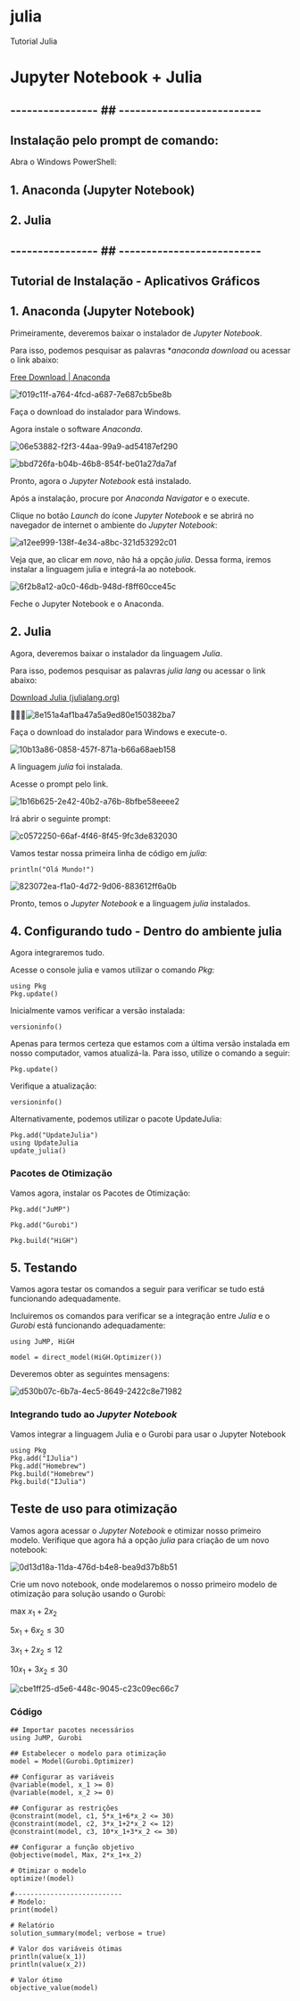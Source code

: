 # julia
Tutorial Julia

# Jupyter Notebook + Julia

## ---------------- ## --------------------------
## Instalação pelo prompt de comando:

Abra o Windows PowerShell:




## 1. Anaconda (Jupyter Notebook)





## 2. Julia






## ---------------- ## --------------------------
## Tutorial de Instalação - Aplicativos Gráficos

## 1. Anaconda (Jupyter Notebook)

Primeiramente, deveremos baixar o instalador de *Jupyter Notebook*.

Para isso, podemos pesquisar as palavras **anaconda download* ou acessar o link abaixo:

[Free Download | Anaconda](https://www.anaconda.com/download)

![f019c11f-a764-4fcd-a687-7e687cb5be8b](
https://raw.githubusercontent.com/Daniel-C-Fernandes/Tutorial-Jupyter-Notebook-Julia-Gurobi/img/f019c11f-a764-4fcd-a687-7e687cb5be8b.png)


Faça o download do instalador para Windows.

Agora instale o software *Anaconda*.

![06e53882-f2f3-44aa-99a9-ad54187ef290](https://raw.githubusercontent.com/Daniel-C-Fernandes/Tutorial-Jupyter-Notebook-Julia-Gurobi/img/06e53882-f2f3-44aa-99a9-ad54187ef290.png)

![bbd726fa-b04b-46b8-854f-be01a27da7af](https://raw.githubusercontent.com/Daniel-C-Fernandes/Tutorial-Jupyter-Notebook-Julia-Gurobi/img/bbd726fa-b04b-46b8-854f-be01a27da7af.png)

Pronto, agora o *Jupyter Notebook* está instalado.

Após a instalação, procure por *Anaconda Navigator* e o execute.

Clique no botão *Launch* do ícone *Jupyter Notebook* e se abrirá no navegador de internet o ambiente do *Jupyter Notebook*:

![a12ee999-138f-4e34-a8bc-321d53292c01](https://raw.githubusercontent.com/Daniel-C-Fernandes/Tutorial-Jupyter-Notebook-Julia-Gurobi/img/a12ee999-138f-4e34-a8bc-321d53292c01.png)

Veja que, ao clicar em *novo*, não há a opção *julia*. Dessa forma, iremos instalar a linguagem julia e integrá-la ao notebook.

![6f2b8a12-a0c0-46db-948d-f8ff60cce45c](https://raw.githubusercontent.com/Daniel-C-Fernandes/Tutorial-Jupyter-Notebook-Julia-Gurobi/img/6f2b8a12-a0c0-46db-948d-f8ff60cce45c.png)

Feche o Jupyter Notebook e o Anaconda.

## 2. Julia

Agora, deveremos baixar o instalador da linguagem *Julia*.

Para isso, podemos pesquisar as palavras *julia lang* ou acessar o link abaixo:

[Download Julia (julialang.org)](https://julialang.org/downloads/)

![8e151a4af1ba47a5a9ed80e150382ba7](https://raw.githubusercontent.com/Daniel-C-Fernandes/Tutorial-Jupyter-Notebook-Julia-Gurobi/img/8e151a4a-f1ba-47a5-a9ed-80e150382ba7.png?msec=1692916450047)

Faça o download do instalador para Windows e execute-o.

![10b13a86-0858-457f-871a-b66a68aeb158](https://raw.githubusercontent.com/Daniel-C-Fernandes/Tutorial-Jupyter-Notebook-Julia-Gurobi/img/10b13a86-0858-457f-871a-b66a68aeb158.png)

A linguagem *julia* foi instalada.

Acesse o prompt pelo link.

![1b16b625-2e42-40b2-a76b-8bfbe58eeee2](https://raw.githubusercontent.com/Daniel-C-Fernandes/Tutorial-Jupyter-Notebook-Julia-Gurobi/img/1b16b625-2e42-40b2-a76b-8bfbe58eeee2.png)

Irá abrir o seguinte prompt:

![c0572250-66af-4f46-8f45-9fc3de832030](https://raw.githubusercontent.com/Daniel-C-Fernandes/Tutorial-Jupyter-Notebook-Julia-Gurobi/img/c0572250-66af-4f46-8f45-9fc3de832030.png)

Vamos testar nossa primeira linha de código em *julia*:

```
println("Olá Mundo!")
```

![823072ea-f1a0-4d72-9d06-883612ff6a0b](https://raw.githubusercontent.com/Daniel-C-Fernandes/Tutorial-Jupyter-Notebook-Julia-Gurobi/img/823072ea-f1a0-4d72-9d06-883612ff6a0b.png)

Pronto, temos o *Jupyter Notebook* e a linguagem *julia* instalados.

## 4. Configurando tudo - Dentro do ambiente julia

Agora integraremos tudo.

Acesse o console julia e vamos utilizar o comando *Pkg*:

```
using Pkg
Pkg.update()
```

Inicialmente vamos verificar a versão instalada:

```
versioninfo()
```

Apenas para termos certeza que estamos com a última versão instalada em nosso computador, vamos atualizá-la. Para isso, utilize o comando a seguir:

```
Pkg.update()
```
Verifique a atualização:

```
versioninfo()
```

Alternativamente, podemos utilizar o pacote UpdateJulia:

```
Pkg.add("UpdateJulia")
using UpdateJulia
update_julia()
```

### Pacotes de Otimização

Vamos agora, instalar os Pacotes de Otimização:

```
Pkg.add("JuMP")
```

```
Pkg.add("Gurobi")
```

```
Pkg.build("HiGH")
```

## 5. Testando

Vamos agora testar os comandos a seguir para verificar se tudo está funcionando adequadamente. 

Incluiremos os comandos para verificar se a integração entre *Julia* e o *Gurobi* está funcionando adequadamente:

```
using JuMP, HiGH
```

```
model = direct_model(HiGH.Optimizer())
```

Deveremos obter as seguintes mensagens:

![d530b07c-6b7a-4ec5-8649-2422c8e71982](https://raw.githubusercontent.com/Daniel-C-Fernandes/Tutorial-Jupyter-Notebook-Julia-Gurobi/img/d530b07c-6b7a-4ec5-8649-2422c8e71982.png)

### Integrando tudo ao *Jupyter Notebook*

Vamos integrar a linguagem Julia e o Gurobi para usar o Jupyter Notebook

```
using Pkg
Pkg.add("IJulia")
Pkg.add("Homebrew")
Pkg.build("Homebrew")
Pkg.build("IJulia")
```
## Teste de uso para otimização

Vamos agora acessar o *Jupyter Notebook* e otimizar nosso primeiro modelo. Verifique que agora há a opção *julia* para criação de um novo notebook:

![0d13d18a-11da-476d-b4e8-bea9d37b8b51](https://raw.githubusercontent.com/Daniel-C-Fernandes/Tutorial-Jupyter-Notebook-Julia-Gurobi/img/0d13d18a-11da-476d-b4e8-bea9d37b8b51.png)

Crie um novo notebook, onde modelaremos o nosso primeiro modelo de otimização para solução usando o Gurobi:



max $x_1+2x_2$

$5x_1+6x_2\leq 30$

$3x_1+2x_2\leq 12$

$10x_1+3x_2\leq 30$



![cbe1ff25-d5e6-448c-9045-c23c09ec66c7](https://raw.githubusercontent.com/Daniel-C-Fernandes/Tutorial-Jupyter-Notebook-Julia-Gurobi/img/cbe1ff25-d5e6-448c-9045-c23c09ec66c7.png)



### Código

```
## Importar pacotes necessários
using JuMP, Gurobi

## Estabelecer o modelo para otimização
model = Model(Gurobi.Optimizer)

## Configurar as variáveis
@variable(model, x_1 >= 0)
@variable(model, x_2 >= 0)

## Configurar as restrições
@constraint(model, c1, 5*x_1+6*x_2 <= 30)
@constraint(model, c2, 3*x_1+2*x_2 <= 12)
@constraint(model, c3, 10*x_1+3*x_2 <= 30)

## Configurar a função objetivo
@objective(model, Max, 2*x_1+x_2)

# Otimizar o modelo
optimize!(model)

#---------------------------
# Modelo:
print(model)

# Relatório
solution_summary(model; verbose = true)

# Valor dos variáveis ótimas
println(value(x_1))
println(value(x_2))

# Valor ótimo
objective_value(model)
```

```

